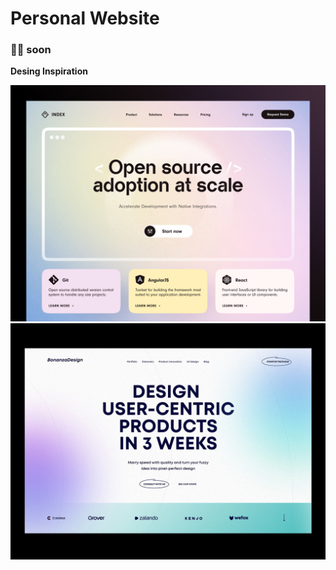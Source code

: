 # Personal Website

### 🚀🧨 soon


**Desing Inspiration** 

![1](./screenshots/dribble.png)
![2](./screenshots/e69f5b32fadac903ff09e0518a008c07.jpg.webp)